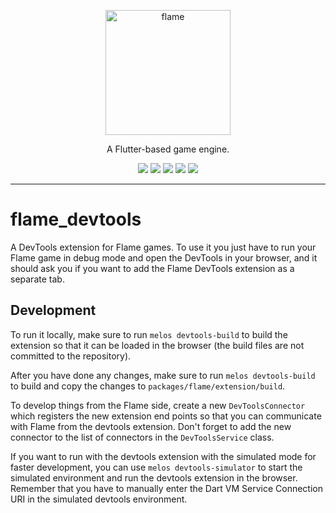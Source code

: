 <!-- markdownlint-disable MD013 -->
<p align="center">
  <a href="https://flame-engine.org">
    <img alt="flame" width="200px" src="https://user-images.githubusercontent.com/6718144/101553774-3bc7b000-39ad-11eb-8a6a-de2daa31bd64.png">
  </a>
</p>

<p align="center">
A Flutter-based game engine.
</p>

<p align="center">
  <a title="Pub" href="https://pub.dev/packages/flame"><img src="https://img.shields.io/pub/v/flame.svg?style=popout"/></a>
  <a title="Test" href="https://github.com/flame-engine/flame/actions?query=workflow%3Acicd+branch%3Amain"><img src="https://github.com/flame-engine/flame/workflows/cicd/badge.svg?branch=main&event=push"/></a>
  <a title="Discord" href="https://discord.gg/pxrBmy4"><img src="https://img.shields.io/discord/509714518008528896.svg"/></a>
  <a title="Melos" href="https://github.com/invertase/melos"><img src="https://img.shields.io/badge/maintained%20with-melos-f700ff.svg"/></a>
  <a title="AI Assist" href="https://app.commanddash.io/agent/flame_engine"><img src="https://img.shields.io/badge/AI-Code%20Assist-EB9FDA.svg"></a>
</p>

---
<!-- markdownlint-enable MD013 -->

# flame_devtools

A DevTools extension for Flame games. To use it you just have to run your
Flame game in debug mode and open the DevTools in your browser, and it should
ask you if you want to add the Flame DevTools extension as a separate tab.


## Development

To run it locally, make sure to run `melos devtools-build` to build the
extension so that it can be loaded in the browser (the build files are not
committed to the repository).

After you have done any changes, make sure to run `melos devtools-build` to
build and copy the changes to `packages/flame/extension/build`.

To develop things from the Flame side, create a new `DevToolsConnector` which
registers the new extension end points so that you can communicate with Flame
from the devtools extension. Don't forget to add the new connector to the
list of connectors in the `DevToolsService` class.

If you want to run with the devtools extension with the simulated mode for
faster development, you can use `melos devtools-simulator` to start the
simulated environment and run the devtools extension in the browser.
Remember that you have to manually enter the Dart VM Service Connection URI
in the simulated devtools environment.
